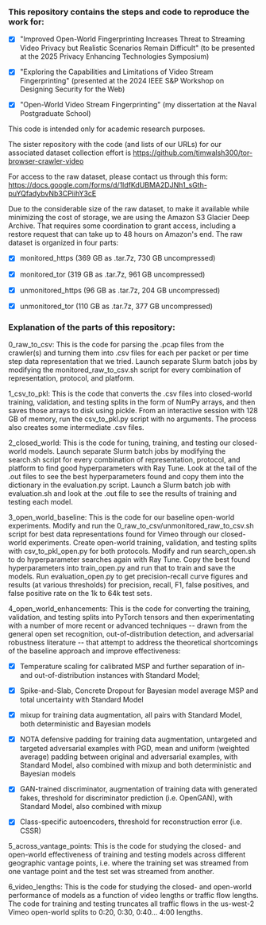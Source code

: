 ### This repository contains the steps and code to reproduce the work for:

- [x] "Improved Open-World Fingerprinting Increases Threat to Streaming Video Privacy but Realistic Scenarios Remain Difficult" (to be presented at the 2025 Privacy Enhancing Technologies Symposium)

- [x] "Exploring the Capabilities and Limitations of Video Stream Fingerprinting" (presented at the 2024 IEEE S&P Workshop on Designing Security for the Web)

- [x] "Open-World Video Stream Fingerprinting" (my dissertation at the Naval Postgraduate School)

This code is intended only for academic research purposes.

The sister repository with the code (and lists of our URLs) for our associated dataset collection effort is https://github.com/timwalsh300/tor-browser-crawler-video

For access to the raw dataset, please contact us through this form: https://docs.google.com/forms/d/1ldfKdUBMA2DJNh1_sGth-puYQfadybvNb3CPiihY3cE

Due to the considerable size of the raw dataset, to make it available while minimizing the cost of storage, we are using the Amazon S3 Glacier Deep Archive. That requires some coordination to grant access, including a restore request that can take up to 48 hours on Amazon's end. The raw dataset is organized in four parts:

- [x] monitored_https (369 GB as .tar.7z, 730 GB uncompressed)

- [x] monitored_tor (319 GB as .tar.7z, 961 GB uncompressed)

- [x] unmonitored_https (96 GB as .tar.7z, 204 GB uncompressed)

- [x] unmonitored_tor (110 GB as .tar.7z, 377 GB uncompressed)

### Explanation of the parts of this repository:

0_raw_to_csv: This is the code for parsing the .pcap files from the crawler(s) and turning them into .csv files for each per packet or per time step data representation that we tried. Launch separate Slurm batch jobs by modifying the monitored_raw_to_csv.sh script for every combination of representation, protocol, and platform.

1_csv_to_pkl: This is the code that converts the .csv files into closed-world training, validation, and testing splits in the form of NumPy arrays, and then saves those arrays to disk using pickle. From an interactive session with 128 GB of memory, run the csv_to_pkl.py script with no arguments. The process also creates some intermediate .csv files.

2_closed_world: This is the code for tuning, training, and testing our closed-world models. Launch separate Slurm batch jobs by modifying the search.sh script for every combination of representation, protocol, and platform to find good hyperparameters with Ray Tune. Look at the tail of the .out files to see the best hyperparameters found and copy them into the dictionary in the evaluation.py script. Launch a Slurm batch job with evaluation.sh and look at the .out file to see the results of training and testing each model.

3_open_world_baseline: This is the code for our baseline open-world experiments. Modify and run the 0_raw_to_csv/unmonitored_raw_to_csv.sh script for best data representations found for Vimeo through our closed-world experiments. Create open-world training, validation, and testing splits with csv_to_pkl_open.py for both protocols. Modify and run search_open.sh to do hyperparameter searches again with Ray Tune. Copy the best found hyperparameters into train_open.py and run that to train and save the models. Run evaluation_open.py to get precision-recall curve figures and results (at various thresholds) for precision, recall, F1, false positives, and false positive rate on the 1k to 64k test sets.

4_open_world_enhancements: This is the code for converting the training, validation, and testing splits into PyTorch tensors and then experimentating with a number of more recent or advanced techniques -- drawn from the general open set recognition, out-of-distribution detection, and adversarial robustness literature -- that attempt to address the theoretical shortcomings of the baseline approach and improve effectiveness:

- [x] Temperature scaling for calibrated MSP and further separation of in- and out-of-distribution instances with Standard Model; 

- [x] Spike-and-Slab, Concrete Dropout for Bayesian model average MSP and total uncertainty with Standard Model

- [x] mixup for training data augmentation, all pairs with Standard Model, both deterministic and Bayesian models

- [x] NOTA defensive padding for training data augmentation, untargeted and targeted adversarial examples with PGD, mean and uniform (weighted average) padding between original and adversarial examples, with Standard Model, also combined with mixup and both deterministic and Bayesian models

- [x] GAN-trained discriminator, augmentation of training data with generated fakes, threshold for discriminator prediction (i.e. OpenGAN), with Standard Model, also combined with mixup

- [x] Class-specific autoencoders, threshold for reconstruction error (i.e. CSSR)

5_across_vantage_points: This is the code for studying the closed- and open-world effectiveness of training and testing models across different geographic vantage points, i.e. where the training set was streamed from one vantage point and the test set was streamed from another.

6_video_lengths: This is the code for studying the closed- and open-world performance of models as a function of video lengths or traffic flow lengths. The code for training and testing truncates all traffic flows in the us-west-2 Vimeo open-world splits to 0:20, 0:30, 0:40... 4:00 lengths.
